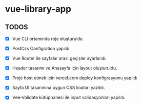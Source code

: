 # vue-library-app

## TODOS

- [x] Vue CLI ortamında roje oluşturuldu. 
- [x] PostCss Configration yapıldı
- [x] Vue Router ile sayfalar arası geçişler ayarlandı.
- [x] Header tasarımı ve Anasayfa için layout oluşturuldu.
- [x] Proje host etmek için vercel.com deploy konfigrasyonu yapıldı
- [x] Sayfa UI tasarımına uygun CSS kodları yazıldı.
- [x] Vee-Validate kütüphanesi ile input validasyonları yapıldı. 

